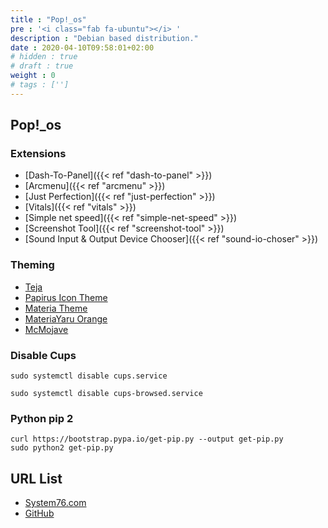 ```yaml
---
title : "Pop!_os"
pre : '<i class="fab fa-ubuntu"></i> '
description : "Debian based distribution."
date : 2020-04-10T09:58:01+02:00
# hidden : true
# draft : true
weight : 0
# tags : ['']
---
```


## Pop!_os

### Extensions

* [Dash-To-Panel]({{< ref "dash-to-panel" >}})
* [Arcmenu]({{< ref "arcmenu" >}})
* [Just Perfection]({{< ref "just-perfection" >}})
* [Vitals]({{< ref "vitals" >}})
* [Simple net speed]({{< ref "simple-net-speed" >}})
* [Screenshot Tool]({{< ref "screenshot-tool" >}})
* [Sound Input & Output Device Chooser]({{< ref "sound-io-choser" >}})

### Theming

* [Teja](https://www.gnome-look.org/p/1308393/)
* [Papirus Icon Theme](https://github.com/PapirusDevelopmentTeam/papirus-icon-theme)
* [Materia Theme](https://github.com/nana-4/materia-theme)
* [MateriaYaru Orange](https://www.gnome-look.org/p/1376746/)
* [McMojave](https://www.gnome-look.org/p/1275087/)

### Disable Cups

```plain
sudo systemctl disable cups.service
```

```plain
sudo systemctl disable cups-browsed.service
```

### Python pip 2

```plain
curl https://bootstrap.pypa.io/get-pip.py --output get-pip.py
sudo python2 get-pip.py
```

## URL List

* [System76.com](https://system76.com/pop)
* [GitHub](https://github.com/pop-os)
